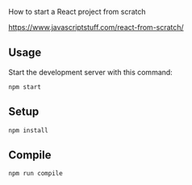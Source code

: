 How to start a React project from scratch

https://www.javascriptstuff.com/react-from-scratch/

Usage
---
 
Start the development server with this command:
 
```
npm start
```
 
 
Setup
---
 
```
npm install
```

 
Compile
---
 
```
npm run compile
```